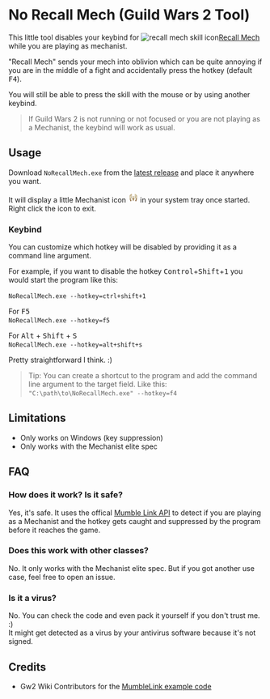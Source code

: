 # No Recall Mech (Guild Wars 2 Tool)

This little tool disables your keybind for <img src="https://github.com/mriot/mriot/assets/24588573/48ea15fe-030f-4d2b-951b-c0029d58aa5c" height="16" alt="recall mech skill icon">[Recall Mech](https://wiki.guildwars2.com/wiki/Recall_Mech)  while you are playing as mechanist.

"Recall Mech" sends your mech into oblivion which can be quite annoying if you are in the middle of a fight and accidentally press the hotkey (default <kbd>F4</kbd>).

You will still be able to press the skill with the mouse or by using another keybind.

> If Guild Wars 2 is not running or not focused or you are not playing as a Mechanist, the keybind will work as usual.

## Usage

Download `NoRecallMech.exe` from the [latest release](/) and place it anywhere you want.

It will display a little Mechanist icon <img src="./mech.png" height="20" alt="mech"> in your system tray once started.  
Right click the icon to exit.

### Keybind

You can customize which hotkey will be disabled by providing it as a command line argument.

For example, if you want to disable the hotkey <kbd>Control</kbd>+<kbd>Shift</kbd>+<kbd>1</kbd> you would start the program like this:

`NoRecallMech.exe --hotkey=ctrl+shift+1`

For <kbd>F5</kbd>  
`NoRecallMech.exe --hotkey=f5`

For <kbd>Alt</kbd> + <kbd>Shift</kbd> + <kbd>S</kbd>  
`NoRecallMech.exe --hotkey=alt+shift+s`

Pretty straightforward I think. :)

> Tip: You can create a shortcut to the program and add the command line argument to the target field.
> Like this: `"C:\path\to\NoRecallMech.exe" --hotkey=f4`

## Limitations

- Only works on Windows (key suppression)
- Only works with the Mechanist elite spec

## FAQ

### How does it work? Is it safe?

Yes, it's safe. It uses the offical [Mumble Link API](https://wiki.guildwars2.com/wiki/API:MumbleLink) to detect if you are playing as a Mechanist and the hotkey gets caught and suppressed by the program before it reaches the game.

### Does this work with other classes?

No. It only works with the Mechanist elite spec. But if you got another use case, feel free to open an issue.

### Is it a virus?

No. You can check the code and even pack it yourself if you don't trust me. :)  
It might get detected as a virus by your antivirus software because it's not signed.

## Credits

- Gw2 Wiki Contributors for the [MumbleLink example code](https://wiki.guildwars2.com/wiki/API:MumbleLink/Example_implementation_(Python))
